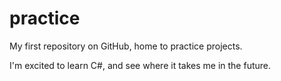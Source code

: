 # practice
My first repository on GitHub, home to practice projects.

I'm excited to learn C#, and see where it takes me in the future.
